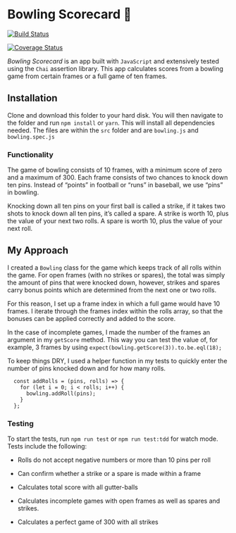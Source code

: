 # Bowling Scorecard 🎳

[![Build Status](https://travis-ci.com/harpalassi/bowling-scorecard.svg?branch=master)](https://travis-ci.com/harpalassi/bowling-scorecard)

[![Coverage Status](https://coveralls.io/repos/github/harpalassi/bowling-scorecard/badge.svg)](https://coveralls.io/github/harpalassi/bowling-scorecard)

_Bowling Scorecard_ is an app built with `JavaScript` and extensively tested using the `Chai` assertion library. This app calculates scores from a bowling game from certain frames or a full game of ten frames.

## Installation

Clone and download this folder to your hard disk. You will then navigate to the folder and run `npm install` or `yarn`. This will install all dependencies needed. The files are within the `src` folder and are `bowling.js` and `bowling.spec.js`

### Functionality

The game of bowling consists of 10 frames, with a minimum score of zero and a maximum of 300. Each frame consists of two chances to knock down ten pins. Instead of “points” in football or “runs” in baseball, we use “pins” in bowling.

Knocking down all ten pins on your first ball is called a strike, if it takes two shots to knock down all ten pins, it’s called a spare.
A strike is worth 10, plus the value of your next two rolls. A spare is worth 10, plus the value of your next roll.

## My Approach

I created a `Bowling` class for the game which keeps track of all rolls within the game. For open frames (with no strikes or spares), the total was simply the amount of pins that were knocked down, however, strikes and spares carry bonus points which are determined from the next one or two rolls.

For this reason, I set up a frame index in which a full game would have 10 frames. I iterate through the frames index within the rolls array, so that the bonuses can be applied correctly and added to the score.

In the case of incomplete games, I made the number of the frames an argument in my `getScore` method. This way you can test the value of, for example, 3 frames by using `expect(bowling.getScore(3)).to.be.eql(18);`

To keep things DRY, I used a helper function in my tests to quickly enter the number of pins knocked down and for how many rolls.

```// helper function, takes in number of pins down and how many rolls.
  const addRolls = (pins, rolls) => {
    for (let i = 0; i < rolls; i++) {
      bowling.addRoll(pins);
    }
  };
```

### Testing

To start the tests, run `npm run test` or `npm run test:tdd` for watch mode. Tests include the following:

- Rolls do not accept negative numbers or more than 10 pins per roll

- Can confirm whether a strike or a spare is made within a frame

- Calculates total score with all gutter-balls

- Calculates incomplete games with open frames as well as spares and strikes.

- Calculates a perfect game of 300 with all strikes
